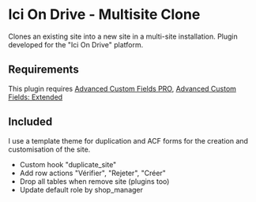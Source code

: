 # Ici On Drive - Multisite Clone

Clones an existing site into a new site in a multi-site installation. Plugin developed for the "Ici On Drive" platform.

## Requirements

This plugin requires [Advanced Custom Fields PRO](https://www.advancedcustomfields.com/pro/), [Advanced Custom Fields: Extended](https://wordpress.org/plugins/acf-extended/)

## Included

I use a template theme for duplication and ACF forms for the creation and customisation of the site.

- Custom hook "duplicate_site"
- Add row actions "Vérifier", "Rejeter", "Créer"
- Drop all tables when remove site (plugins too)
- Update default role by shop_manager

